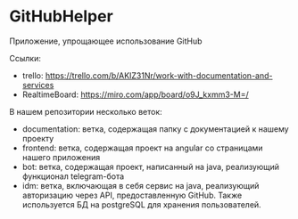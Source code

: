 # GitHubHelper
Приложение, упрощающее использование GitHub

Cсылки:
- trello: https://trello.com/b/AKIZ31Nr/work-with-documentation-and-services
- RealtimeBoard: https://miro.com/app/board/o9J_kxmm3-M=/

В нашем репозитории несколько веток:
- documentation: ветка, содержащая папку с документацией к нашему проекту
- frontend: ветка, содержащая проект на angular со страницами нашего приложения
- bot: ветка, содержащая проект, написанный на java, реализующий функционал telegram-бота
- idm: ветка, включающая в себя сервис на java, реализующий авторизацию через API, предоставленную GitHub. Также используется БД на postgreSQL для хранения пользователей.
